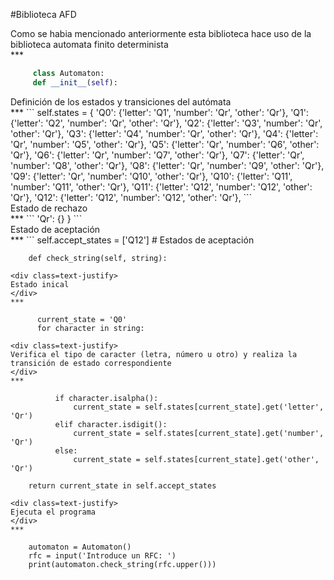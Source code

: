 #Biblioteca AFD

<div class=text-justify>
Como se habia mencionado anteriormente esta biblioteca hace uso de la biblioteca automata finito determinista
</div>
***

``` python
     class Automaton:
     def __init__(self):
```
<div class=text-justify>
Definición de los estados y transiciones del autómata
</div>
***
```
        self.states = {
            'Q0': {'letter': 'Q1', 'number': 'Qr', 'other': 'Qr'},
            'Q1': {'letter': 'Q2', 'number': 'Qr', 'other': 'Qr'},
            'Q2': {'letter': 'Q3', 'number': 'Qr', 'other': 'Qr'},
            'Q3': {'letter': 'Q4', 'number': 'Qr', 'other': 'Qr'},
            'Q4': {'letter': 'Qr', 'number': 'Q5', 'other': 'Qr'},
            'Q5': {'letter': 'Qr', 'number': 'Q6', 'other': 'Qr'},
            'Q6': {'letter': 'Qr', 'number': 'Q7', 'other': 'Qr'},
            'Q7': {'letter': 'Qr', 'number': 'Q8', 'other': 'Qr'},
            'Q8': {'letter': 'Qr', 'number': 'Q9', 'other': 'Qr'},
            'Q9': {'letter': 'Qr', 'number': 'Q10', 'other': 'Qr'},
            'Q10': {'letter': 'Q11', 'number': 'Q11', 'other': 'Qr'},
            'Q11': {'letter': 'Q12', 'number': 'Q12', 'other': 'Qr'},
            'Q12': {'letter': 'Q12', 'number': 'Q12', 'other': 'Qr'},
```
<div class=text-justify>
Estado de rechazo
</div>
***
``` 
            'Qr': {}  
        }
```
<div class=text-justify>
Estado de aceptación
</div>
***
```        
        self.accept_states = ['Q12']  # Estados de aceptación

        def check_string(self, string):
```
<div class=text-justify>
Estado inical
</div>
***
```
          current_state = 'Q0' 
          for character in string:
```
<div class=text-justify>
Verifica el tipo de caracter (letra, número u otro) y realiza la transición de estado correspondiente
</div>
***
```
              if character.isalpha():
                  current_state = self.states[current_state].get('letter', 'Qr')
              elif character.isdigit():
                  current_state = self.states[current_state].get('number', 'Qr')
              else:
                  current_state = self.states[current_state].get('other', 'Qr')

        return current_state in self.accept_states
```
<div class=text-justify>
Ejecuta el programa
</div>
***
```

        automaton = Automaton()
        rfc = input('Introduce un RFC: ')
        print(automaton.check_string(rfc.upper()))
```
